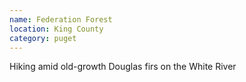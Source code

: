 ```yaml
---
name: Federation Forest
location: King County
category: puget
---
```


Hiking amid old-growth Douglas firs on the White River
